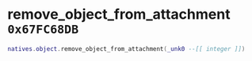 # remove_object_from_attachment `0x67FC68DB`

```lua
natives.object.remove_object_from_attachment(_unk0 --[[ integer ]])
```